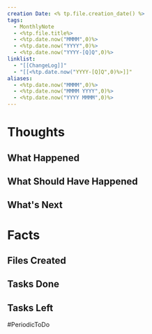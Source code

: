 ```yaml
---
creation Date: <% tp.file.creation_date() %>
tags:
  - MonthlyNote
  - <%tp.file.title%>
  - <%tp.date.now("MMMM",0)%>
  - <%tp.date.now("YYYY",0)%>
  - <%tp.date.now("YYYY-[Q]Q",0)%>
linklist:
  - "[[ChangeLog]]"
  - "[[<%tp.date.now("YYYY-[Q]Q",0)%>]]"
aliases:
  - <%tp.date.now("MMMM",0)%>
  - <%tp.date.now("MMMM YYYY",0)%>
  - <%tp.date.now("YYYY MMMM",0)%>
---
```

# Thoughts

## What Happened
## What Should Have Happened
## What's Next

# Facts

## Files Created

## Tasks Done

## Tasks Left
#PeriodicToDo
